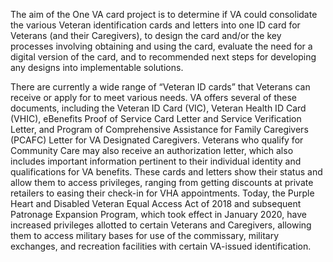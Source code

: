 The aim of the One VA card project is to determine if VA could consolidate the various Veteran identification cards and letters into one ID card for Veterans (and their Caregivers), to design the card and/or the key processes involving obtaining and using the card, evaluate the need for a digital version of the card, and to recommended next steps for developing any designs into implementable solutions.

There are currently a wide range of “Veteran ID cards” that Veterans can receive or apply for to meet various needs. VA offers several of these documents, including the Veteran ID Card (VIC), Veteran Health ID Card (VHIC), eBenefits Proof of Service Card Letter and Service Verification Letter, and Program of Comprehensive Assistance for Family Caregivers (PCAFC) Letter for VA Designated Caregivers. Veterans who qualify for Community Care may also receive an authorization letter, which also includes important information pertinent to their individual identity and qualifications for VA benefits. These cards and letters show their status and allow them to access privileges, ranging from getting discounts at private retailers to easing their check-in for VHA appointments. Today, the Purple Heart and Disabled Veteran Equal Access Act of 2018 and subsequent Patronage Expansion Program, which took effect in January 2020, have increased privileges allotted to certain Veterans and Caregivers, allowing them to access military bases for use of the commissary, military exchanges, and recreation facilities with certain VA-issued identification.

